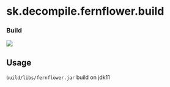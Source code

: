 # sk.decompile.fernflower.build


### Build
[![][travis img]][travis]


Usage
------------------

`build/libs/fernflower.jar` build on jdk11


[travis]:https://travis-ci.com/ShaneKingCommonweal/sk.decompile.fernflower.build
[travis img]:https://travis-ci.com/ShaneKingCommonweal/sk.decompile.fernflower.build.svg
